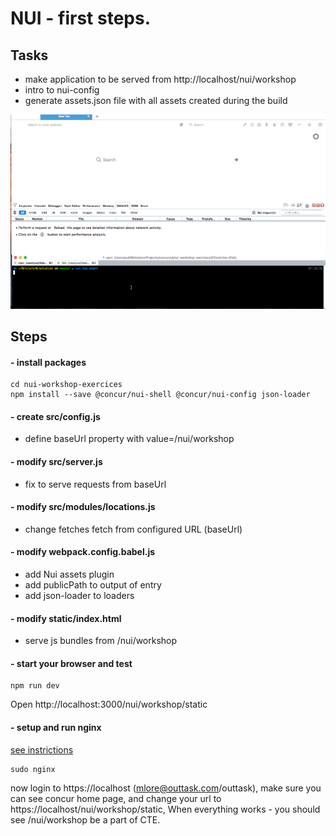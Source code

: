 # NUI - first steps.

## Tasks
- make application to be served from http://localhost/nui/workshop
- intro to nui-config
- generate assets.json file with all assets created during the build

![](../images/07.gif)

## Steps

#### - install packages
```
cd nui-workshop-exercices
npm install --save @concur/nui-shell @concur/nui-config json-loader
```

####  - create src/config.js
- define baseUrl property with value=/nui/workshop

#### - modify src/server.js
 - fix to serve requests from baseUrl

#### - modify src/modules/locations.js
- change fetches  fetch from configured URL (baseUrl)

#### - modify webpack.config.babel.js
- add Nui assets plugin
- add publicPath to output of entry
- add json-loader to loaders


#### - modify static/index.html
 - serve js bundles from /nui/workshop

#### - start your browser and test
```
npm run dev
```

Open http://localhost:3000/nui/workshop/static

#### - setup and run nginx
[see instrictions](https://github.concur.com/nui/nui-docs/blob/master/intro/setting_up_your_dev_environment.md)

```
sudo nginx
```

now login to https://localhost (mlore@outtask.com/outtask), make sure you can see concur home page, and change your url
to https://localhost/nui/workshop/static,
When everything works - you should see /nui/workshop be a part of CTE.
